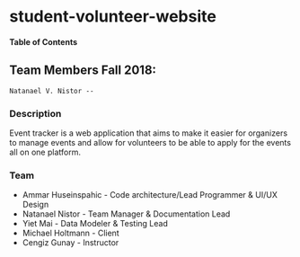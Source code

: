 # student-volunteer-website

#### Table of Contents

## Team Members Fall 2018:
    Natanael V. Nistor -- 

### Description
Event tracker is a web application that aims to make it easier for organizers to manage events and allow for volunteers to be able to apply for the events all on one platform.

### Team
* Ammar Huseinspahic - Code architecture/Lead Programmer & UI/UX Design
* Natanael Nistor - Team Manager & Documentation Lead
* Yiet Mai - Data Modeler & Testing Lead
* Michael Holtmann - Client
* Cengiz Gunay - Instructor

